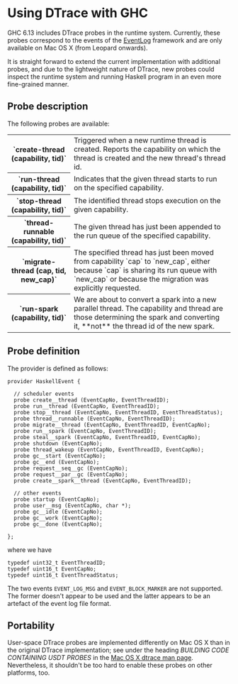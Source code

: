 # Using DTrace with GHC


GHC 6.13 includes DTrace probes in the runtime system.  Currently, these probes correspond to the events of the [EventLog](event-log) framework and are only available on Mac OS X (from Leopard onwards).


It is straight forward to extend the current implementation with additional probes, and due to the lightweight nature of DTrace, new probes could inspect the runtime system and running Haskell program in an even more fine-grained manner.

## Probe description


The following probes are available:

<table><tr><th>`create-thread (capability, tid)`</th>
<td>
Triggered when a new runtime thread is created.  Reports the capability on which the thread is created and the new thread's thread id.
</td></tr>
<tr><th>`run-thread (capability, tid)`</th>
<td>
Indicates that the given thread starts to run on the specified capability.
</td></tr>
<tr><th>`stop-thread (capability, tid)`</th>
<td>
The identified thread stops execution on the given capability.
</td></tr>
<tr><th>`thread-runnable (capability, tid)`</th>
<td>
The given thread has just been appended to the run queue of the specified capability.
</td></tr>
<tr><th>`migrate-thread (cap, tid, new_cap)`</th>
<td>
The specified thread has just been moved from capability `cap` to `new_cap`, either because `cap` is sharing its run queue with `new_cap` or because the migration was explicitly requested.
</td></tr>
<tr><th>`run-spark (capability, tid)`</th>
<td>
We are about to convert a spark into a new parallel thread.  The capability and thread are those determining the spark and converting it, **not** the thread id of the new spark.
</td></tr></table>

## Probe definition


The provider is defined as follows:

```wiki
provider HaskellEvent {

  // scheduler events
  probe create__thread (EventCapNo, EventThreadID);
  probe run__thread (EventCapNo, EventThreadID);
  probe stop__thread (EventCapNo, EventThreadID, EventThreadStatus);
  probe thread__runnable (EventCapNo, EventThreadID);
  probe migrate__thread (EventCapNo, EventThreadID, EventCapNo);
  probe run__spark (EventCapNo, EventThreadID);
  probe steal__spark (EventCapNo, EventThreadID, EventCapNo);
  probe shutdown (EventCapNo);
  probe thread_wakeup (EventCapNo, EventThreadID, EventCapNo);
  probe gc__start (EventCapNo);
  probe gc__end (EventCapNo);
  probe request__seq__gc (EventCapNo);
  probe request__par__gc (EventCapNo);
  probe create__spark__thread (EventCapNo, EventThreadID);

  // other events
  probe startup (EventCapNo);
  probe user__msg (EventCapNo, char *);
  probe gc__idle (EventCapNo);
  probe gc__work (EventCapNo);
  probe gc__done (EventCapNo);

};
```


where we have

```wiki
typedef uint32_t EventThreadID;
typedef uint16_t EventCapNo;
typedef uint16_t EventThreadStatus;
```


The two events `EVENT_LOG_MSG` and `EVENT_BLOCK_MARKER` are not supported.  The former doesn't appear to be used and the latter appears to be an artefact of the event log file format.

## Portability


User-space DTrace probes are implemented differently on Mac OS X than in the original DTrace implementation; see under the heading *BUILDING CODE CONTAINING USDT PROBES* in the [ Mac OS X dtrace man page](http://developer.apple.com/mac/library/documentation/Darwin/Reference/ManPages/man1/dtrace.1.html).  Nevertheless, it shouldn't be too hard to enable these probes on other platforms, too.
